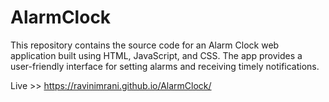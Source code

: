# AlarmClock
This repository contains the source code for an Alarm Clock web application built using HTML, JavaScript, and CSS. The app provides a user-friendly interface for setting alarms and receiving timely notifications.

Live >> https://ravinimrani.github.io/AlarmClock/
